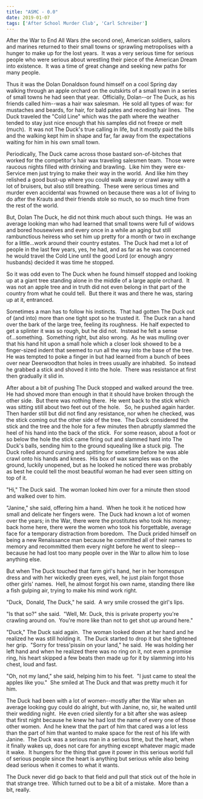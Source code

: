 ```yaml
---
title: "ASMC - 0.0"
date: 2019-01-07
tags: ['After School Murder Club', 'Carl Schreiber']
---
```


After the War to End All Wars (the second one), American soldiers, sailors and marines returned to their small towns or sprawling metropolises with a hunger to make up for the lost years.  It was a very serious time for serious people who were serious about wrestling their piece of the American Dream into existence.  It was a time of great change and seeking new paths for many people.

Thus it was the Dolan Donaldson found himself on a cool Spring day walking through an apple orchard on the outskirts of a small town in a series of small towns he had seen that year.  Officially, Dolan--or The Duck, as his friends called him--was a hair wax salesman.  He sold all types of wax: for mustaches and beards, for hair, for bald pates and receding hair lines.  The Duck traveled the "Cold Line" which was the path where the weather tended to stay just nice enough that his samples did not freeze or melt (much).  It was not The Duck's true calling in life, but it mostly paid the bills and the walking kept him in shape and far, far away from the expectations waiting for him in his own small town.

Periodically, The Duck came across those bastard son-of-bitches that worked for the competitor's hair wax traveling salesmen team.  Those were raucous nights filled with drinking and brawling.  Like him they were ex-Service men just trying to make their way in the world.  And like him they relished a good bust-up where you could walk away or crawl away with a lot of bruisers, but also still breathing.  These were serious times and murder even accidental was frowned on because there was a lot of living to do after the Krauts and their friends stole so much, so so much time from the rest of the world.

But, Dolan The Duck, he did not think much about such things.  He was an average looking man who had learned that small towns were full of widows and bored housewives and every once in a while an aging but still rambunctious heiress who set him up pretty for a month or two in exchange for a little...work around their country estates.  The Duck had met a lot of people in the last few years, yes, he had, and as far as he was concerned he would travel the Cold Line until the good Lord (or enough angry husbands) decided it was time he stopped.

So it was odd even to The Duck when he found himself stopped and looking up at a giant tree standing alone in the middle of a large apple orchard.  It was not an apple tree and in truth did not even belong in that part of the country from what he could tell.  But there it was and there he was, staring up at it, entranced.

Sometimes a man has to follow his instincts.  That had gotten The Duck out of (and into) more than one tight spot so he trusted it.  The Duck ran a hand over the bark of the large tree, feeling its roughness.  He half expected to get a splinter it was so rough, but he did not.  Instead he felt a sense of...something.  Something right, but also wrong.  As he was mulling over that his hand hit upon a small hole which a closer look showed to be a finger-sized indent that seemed to run all the way into the base of the tree.  He was tempted to poke a finger in but had learned from a bunch of bees over near Deerwoodton that holes in trees usually are inhabited.  So instead he grabbed a stick and shoved it into the hole.  There was resistance at first then gradually it slid in.

After about a bit of pushing The Duck stopped and walked around the tree.  He had shoved more than enough in that it should have broken through the other side.  But there was nothing there.  He went back to the stick which was sitting still about two feet out of the hole.   So, he pushed again harder.  Then harder still but did not find any resistance, nor when he checked, was the stick coming out the other side of the tree.  The Duck considered the stick and the tree and the hole for a few minutes then abruptly slammed the heel of his hand into the back of the stick.  For some reason, about a foot or so below the hole the stick came firing out and slammed hard into The Duck's balls, sending him to the ground squealing like a stuck pig.  The Duck rolled around cursing and spitting for sometime before he was able crawl onto his hands and knees.  His box of wax samples was on the ground, luckily unopened, but as he looked he noticed there was probably as best he could tell the most beautiful woman he had ever seen sitting on top of it.

"Hi," The Duck said.  The woman looked him over for a minute then stood and walked over to him.

"Janine," she said, offering him a hand.  When he took it he noticed how small and delicate her fingers were.  The Duck had known a lot of women over the years; in the War, there were the prostitutes who took his money; back home here, there were the women who took his forgettable, average face for a temporary distraction from boredom.  The Duck prided himself on being a new Renaissance man because he committed all of their names to memory and recommitted them every night before he went to sleep--because he had lost too many people over in the War to allow him to lose anything else.

But when The Duck touched that farm girl's hand, her in her homespun dress and with her wickedly green eyes, well, he just plain forgot those other girls' names.  Hell, he almost forgot his own name, standing there like a fish gulping air, trying to make his mind work right.

"Duck,  Donald, The Duck," he said.  A wry smile crossed the girl's lips.

"Is that so?" she said.  "Well, Mr. Duck, this is private property you're crawling around on.  You're more like than not to get shot up around here."

"Duck," The Duck said again.  The woman looked down at her hand and he realized he was still holding it.  The Duck started to drop it but she tightened her grip.  "Sorry for tress'pissin on your land," he said.  He was holding her left hand and when he realized there was no ring on it, not even a promise ring, his heart skipped a few beats then made up for it by slamming into his chest, loud and fast.

"Oh, not my land," she said, helping him to his feet.  "I just came to steal the apples like you."  She smiled at The Duck and that was pretty much it for him.

The Duck had been with a lot of women--mostly after the War when an average looking guy could do alright, but with Janine, no, sir, he waited until their wedding night.  He even cried silently for a bit after she was asleep that first night because he knew he had lost the name of every one of those other women.  And he knew that the part of him that cared was a lot less than the part of him that wanted to make space for the rest of his life with Janine.  The Duck was a serious man in a serious time, but the heart, when it finally wakes up, does not care for anything except whatever magic made it wake.  It hungers for the thing that gave it power in this serious world full of serious people since the heart is anything but serious while also being dead serious when it comes to what it wants.

The Duck never did go back to that field and pull that stick out of the hole in that strange tree.  Which turned out to be a bit of a mistake.  More than a bit, really.
